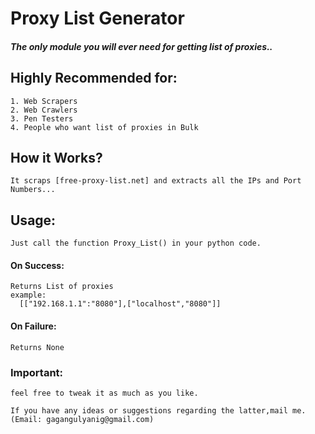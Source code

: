 # Proxy List Generator
##### The only module you will ever need for getting list of proxies..

## Highly Recommended for:
    1. Web Scrapers
    2. Web Crawlers
    3. Pen Testers
    4. People who want list of proxies in Bulk

## How it Works?
	It scraps [free-proxy-list.net] and extracts all the IPs and Port Numbers...

## Usage:

    Just call the function Proxy_List() in your python code.

#### On Success:
    Returns List of proxies
    example:
      [["192.168.1.1":"8080"],["localhost","8080"]]
    
#### On Failure:
    Returns None
    
### Important:

    feel free to tweak it as much as you like.
    
    If you have any ideas or suggestions regarding the latter,mail me.
    (Email: gagangulyanig@gmail.com)
